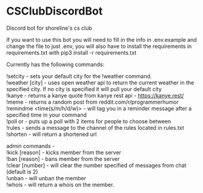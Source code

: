 # CSClubDiscordBot
Discord bot for shoreline's cs club

If you want to use this bot you will need to fill in the info in .env.example and change the file to just .env, you will also have to install the requirements in requirements.txt with pip3 install -r requirements.txt


Currently has the following commands:

!setcity <city> - sets your default city for the !weather command.<br>
!weather [city] - uses open weather api to return the current weather in the specified city. If no city is specified it will pull your default city<br>
!kanye - returns a kanye quote from kanye rest api - https://kanye.rest/<br>
!meme - returns a random post from reddit.com/r/programmerhumor<br>
!remindme <time(s/m/h/d/w)> <msg> - will tag you in a reminder message after a specified time in your command<br>
!poll <item1> or <item2> - puts up a poll with 2 items for people to choose between<br>
!rules - sends a message to the channel of the rules located in rules.txt<br>
!shorten <url> - will return a shortened url

admin commands - <br>
!kick <member> [reason] - kicks member from the server<br>
!ban <member> [reason] - bans member from the server<br>
!clear [number] - will clear the number specified of messages from chat (default is 2)<br>
!unban <member> - will unban the member<br>
!whois <member> - will return a whois on the member.<br>
